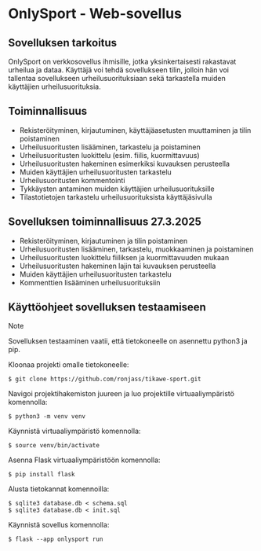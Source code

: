 # OnlySport - Web-sovellus

## Sovelluksen tarkoitus

OnlySport on verkkosovellus ihmisille, jotka yksinkertaisesti rakastavat urheilua ja dataa. Käyttäjä voi tehdä sovellukseen tilin, jolloin hän voi tallentaa sovellukseen urheilusuorituksiaan sekä tarkastella muiden käyttäjien urheilusuorituksia.

## Toiminnallisuus

* Rekisteröityminen, kirjautuminen, käyttäjäasetusten muuttaminen ja tilin poistaminen
* Urheilusuoritusten lisääminen, tarkastelu ja poistaminen
* Urheilusuoritusten luokittelu (esim. fiilis, kuormittavuus)
* Urheilusuoritusten hakeminen esimerkiksi kuvauksen perusteella
* Muiden käyttäjien urheilusuoritusten tarkastelu
* Urheilusuoritusten kommentointi
* Tykkäysten antaminen muiden käyttäjien urheilusuorituksille
* Tilastotietojen tarkastelu urheilusuorituksista käyttäjäsivulla

## Sovelluksen toiminnallisuus 27.3.2025

* Rekisteröityminen, kirjautuminen ja tilin poistaminen
* Urheilusuoritusten lisääminen, tarkastelu, muokkaaminen ja poistaminen
* Urheilusuoritusten luokittelu fiiliksen ja kuormittavuuden mukaan
* Urheilusuoritusten hakeminen lajin tai kuvauksen perusteella
* Muiden käyttäjien urheilusuoritusten tarkastelu
* Kommenttien lisääminen urheilusuorituksiin

## Käyttöohjeet sovelluksen testaamiseen

> [!NOTE]
> Sovelluksen testaaminen vaatii, että tietokoneelle on asennettu python3 ja pip.

Kloonaa projekti omalle tietokoneelle:
```
$ git clone https://github.com/ronjass/tikawe-sport.git
```
Navigoi projektihakemiston juureen ja luo projektille virtuaaliympäristö komennolla:
```
$ python3 -m venv venv
```
Käynnistä virtuaaliympäristö komennolla:
```
$ source venv/bin/activate
```
Asenna Flask virtuaaliympäristöön komennolla:
```
$ pip install flask
```
Alusta tietokannat komennoilla:
```
$ sqlite3 database.db < schema.sql
$ sqlite3 database.db < init.sql
```
Käynnistä sovellus komennolla:
```
$ flask --app onlysport run
```
